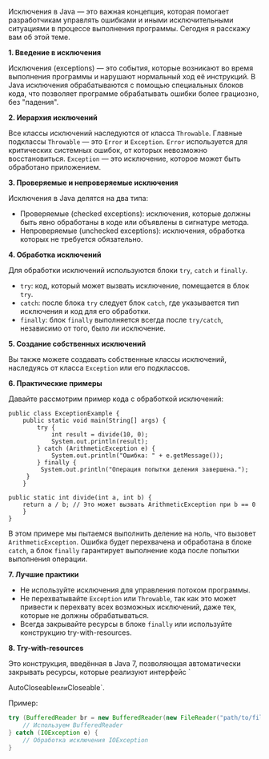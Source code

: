 Исключения в Java — это важная концепция, которая помогает разработчикам управлять ошибками и иными исключительными ситуациями в процессе выполнения программы. Сегодня я расскажу вам об этой теме.

**1. Введение в исключения**

Исключения (exceptions) — это события, которые возникают во время выполнения программы и нарушают нормальный ход её инструкций. В Java исключения обрабатываются с помощью специальных блоков кода, что позволяет программе обрабатывать ошибки более грациозно, без "падения".

**2. Иерархия исключений**

Все классы исключений наследуются от класса `Throwable`. Главные подклассы `Throwable` — это `Error` и `Exception`. `Error` используется для критических системных ошибок, от которых невозможно восстановиться. `Exception` — это исключение, которое может быть обработано приложением.

**3. Проверяемые и непроверяемые исключения**

Исключения в Java делятся на два типа:

- Проверяемые (checked exceptions): исключения, которые должны быть явно обработаны в коде или объявлены в сигнатуре метода.
- Непроверяемые (unchecked exceptions): исключения, обработка которых не требуется обязательно.

**4. Обработка исключений**

Для обработки исключений используются блоки `try`, `catch` и `finally`.

- `try`: код, который может вызвать исключение, помещается в блок `try`.
- `catch`: после блока `try` следует блок `catch`, где указывается тип исключения и код для его обработки.
- `finally`: блок `finally` выполняется всегда после `try/catch`, независимо от того, было ли исключение.

**5. Создание собственных исключений**

Вы также можете создавать собственные классы исключений, наследуясь от класса `Exception` или его подклассов.

**6. Практические примеры**

Давайте рассмотрим пример кода с обработкой исключений:


	public class ExceptionExample {
    	public static void main(String[] args) {
        	try {
            	int result = divide(10, 0);
            	System.out.println(result);
        	} catch (ArithmeticException e) {
            	System.out.println("Ошибка: " + e.getMessage());
        	} finally {
           	 System.out.println("Операция попытки деления завершена.");
       	 }
    	}

    public static int divide(int a, int b) {
        return a / b; // Это может вызвать ArithmeticException при b == 0
    	}
	}


В этом примере мы пытаемся выполнить деление на ноль, что вызовет `ArithmeticException`. Ошибка будет перехвачена и обработана в блоке `catch`, а блок `finally` гарантирует выполнение кода после попытки выполнения операции.

**7. Лучшие практики**

- Не используйте исключения для управления потоком программы.
- Не перехватывайте `Exception` или `Throwable`, так как это может привести к перехвату всех возможных исключений, даже тех, которые не должны обрабатываться.
- Всегда закрывайте ресурсы в блоке `finally` или используйте конструкцию try-with-resources.

**8. Try-with-resources**

Это конструкция, введённая в Java 7, позволяющая автоматически закрывать ресурсы, которые реализуют интерфейс `

AutoCloseable` или `Closeable`.

Пример:

```java
try (BufferedReader br = new BufferedReader(new FileReader("path/to/file.txt"))) {
    // Используем BufferedReader
} catch (IOException e) {
    // Обработка исключения IOException
}
```